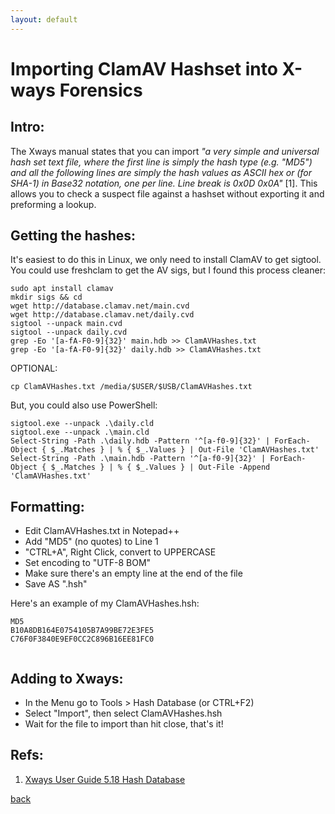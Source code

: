 ```yaml
---
layout: default
---
```


Importing ClamAV Hashset into X-ways Forensics
==================================

## Intro:
The Xways manual states that you can import _"a very simple and universal hash set text file, where the first line is simply the hash type (e.g. "MD5") and all the following lines are  simply  the  hash  values  as  ASCII  hex  or  (for  SHA-1)  in  Base32  notation,  one  per  line.  Line  break is 0x0D 0x0A"_ [1]. This allows you to check a suspect file against a hashset without exporting it and preforming a lookup.

## Getting the hashes:
It's easiest to do this in Linux, we only need to install ClamAV to get sigtool. You could use freshclam to get the AV sigs, but I found this process cleaner:
```
sudo apt install clamav
mkdir sigs && cd
wget http://database.clamav.net/main.cvd
wget http://database.clamav.net/daily.cvd
sigtool --unpack main.cvd
sigtool --unpack daily.cvd
grep -Eo '[a-fA-F0-9]{32}' main.hdb >> ClamAVHashes.txt
grep -Eo '[a-fA-F0-9]{32}' daily.hdb >> ClamAVHashes.txt
```
OPTIONAL:
```
cp ClamAVHashes.txt /media/$USER/$USB/ClamAVHashes.txt
```
But, you could also use PowerShell:
```
sigtool.exe --unpack .\daily.cld
sigtool.exe --unpack .\main.cld
Select-String -Path .\daily.hdb -Pattern '^[a-f0-9]{32}' | ForEach-Object { $_.Matches } | % { $_.Values } | Out-File 'ClamAVHashes.txt'
Select-String -Path .\main.hdb -Pattern '^[a-f0-9]{32}' | ForEach-Object { $_.Matches } | % { $_.Values } | Out-File -Append 'ClamAVHashes.txt'
```

## Formatting:
- Edit ClamAVHashes.txt in Notepad++
- Add "MD5" (no quotes) to Line 1
- "CTRL+A", Right Click, convert to UPPERCASE
- Set encoding to "UTF-8 BOM"
- Make sure there's an empty line at the end of the file
- Save AS ".hsh"

Here's an example of my ClamAVHashes.hsh:
```
MD5
B10A8DB164E0754105B7A99BE72E3FE5
C76F0F3840E9EF0CC2C896B16EE81FC0
 
```
## Adding to Xways:
- In the Menu go to Tools > Hash Database (or CTRL+F2)
- Select "Import", then select ClamAVHashes.hsh
- Wait for the file to import than hit close, that's it!

## Refs:
1. [Xways User Guide 5.18 Hash Database ](http://www.x-ways.net/winhex/manual.pdf#%5B%7B%22num%22%3A521%2C%22gen%22%3A0%7D%2C%7B%22name%22%3A%22XYZ%22%7D%2C0%2C792%2Cnull%5D)

[back](./)
